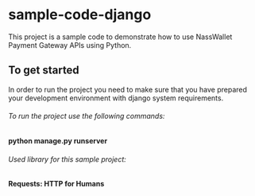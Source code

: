 # sample-code-django
This project is a sample code to demonstrate how to use NassWallet Payment Gateway APIs using Python.

## To get started

In order to run the project you need to make sure that you have prepared  your development environment with django system requirements.

###### To run the project use the following commands:
**python manage.py runserver**
###### Used library for this sample project:
**Requests: HTTP for Humans**
